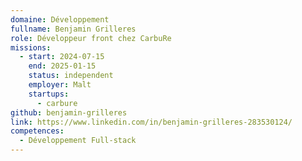 ```yaml
---
domaine: Développement
fullname: Benjamin Grilleres
role: Développeur front chez CarbuRe
missions:
  - start: 2024-07-15
    end: 2025-01-15
    status: independent
    employer: Malt
    startups:
      - carbure
github: benjamin-grilleres
link: https://www.linkedin.com/in/benjamin-grilleres-283530124/
competences:
  - Développement Full-stack
---
```

